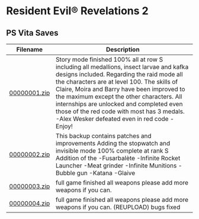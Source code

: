 # Resident Evil® Revelations 2

## PS Vita Saves

| Filename | Description |
|----------|-------------|
| [00000001.zip](00000001.zip) | Story mode finished 100% all at row S including all medallions, insect larvae and kafka designs included.  Regarding the raid mode all the characters are at level 100.  The skills of Claire, Moira and Barry have been improved to the maximum except the other characters.  All internships are unlocked and completed even those of the red code with most has 3 medals.  -Alex Wesker defeated even in red code  -Enjoy!  |
| [00000002.zip](00000002.zip) | This backup contains patches and improvements Adding the stopwatch and invisible mode 100% complete at rank S Addition of the -Fusarbalète -Infinite Rocket Launcher -Meat grinder -Infinite Munitions -Bubble gun -Katana -Glaive  |
| [00000003.zip](00000003.zip) | full game finished all weapons please add more weapons if you can.  |
| [00000004.zip](00000004.zip) | full game finished all weapons please add more weapons if you can. (REUPLOAD) bugs fixed  |
